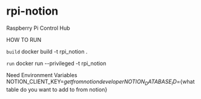 # rpi-notion
Raspberry Pi Control Hub

HOW TO RUN

`build` docker build -t rpi_notion .

`run` docker run --privileged -t rpi_notion

Need Environment Variables
NOTION_CLIENT_KEY=${get from notion developer}
NOTION_DATABASE_ID=${what table do you want to add to from notion}
